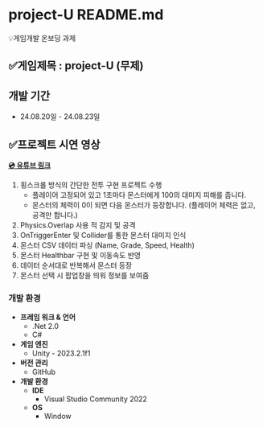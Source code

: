 # project-U README.md
:bulb:게임개발 온보딩 과제

## **✅게임제목** : **project-U (무제)**

## 개발 기간
* 24.08.20일 - 24.08.23일

## **✅프로젝트 시연 영상**

[**:cd: 유튜브 링크**](https://youtu.be/wnrq-bkGvys)

1. 횡스크롤 방식의 간단한 전투 구현 프로젝트 수행
    - 플레이어 고정되어 있고 1초마다 몬스터에게 100의 대미지 피해를 줍니다.
    - 몬스터의 체력이 0이 되면 다음 몬스터가 등장합니다. (플레이어 체력은 없고, 공격만 합니다.)
2. Physics.Overlap 사용 적 감지 및 공격 
3. OnTriggerEnter 및 Collider를 통한 몬스터 대미지 인식
4. 몬스터 CSV 데이터 파싱 (Name, Grade, Speed, Health)
5. 몬스터 Healthbar 구현 및 이동속도 반영
6. 데이터 순서대로 반복해서 몬스터 등장
7. 몬스터 선택 시 팝업창을 띄워 정보를 보여줌

### 개발 환경
- **프레임 워크 & 언어**
  - .Net 2.0
  - C#
- **게임 엔진**
  - Unity - 2023.2.1f1
- **버전 관리**
  - GitHub
- **개발 환경**
  - **IDE**
      - Visual Studio Community 2022
  - **OS**
      - Window
